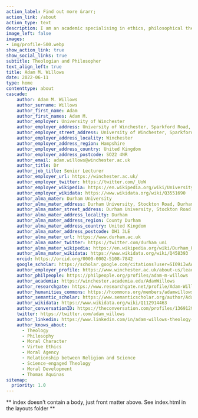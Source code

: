 ```yaml
---
action_label: Find out more &rarr;
action_link: /about
action_type: text
description: I am an academic specialising in ethics, philosophical theology and science-engaged theology. I work on the nature of moral character and agency. My goal is to improve our understanding of ourselves as moral creatures – who we are, what we do and why.
image_left: false
images:
- img/profile-500.webp
show_action_link: true
show_social_links: true
subtitle: Theologian and Philosopher
text_align_left: true
title: Adam M. Willows
date: 2022-06-11
type: home
contenttype: about
cascade:
    author: Adam M. Willows
    author_surname: Willows
    author_first_name: Adam
    author_first_names: Adam M.
    author_employer: University of Winchester
    author_employer_address: University of Winchester, Sparkford Road, Winchester, Hampshire, UK, SO22 4NR
    author_employer_street_address: University of Winchester, Sparkford Road
    author_employer_address_locality: Winchester
    author_employer_address_region: Hampshire
    author_employer_address_country: United Kingdom
    author_employer_address_postcode: SO22 4NR
    author_email: adam.willows@winchester.ac.uk
    author_title: Dr
    author_job_title: Senior Lecturer
    author_employer_url: https://winchester.ac.uk/
    author_employer_twitter: https://twitter.com/_UoW
    author_employer_wikipedia: https://en.wikipedia.org/wiki/University_of_Winchester
    author_employer_wikidata: https://www.wikidata.org/wiki/Q3551690
    author_alma_mater: Durham University
    author_alma_mater_address: Durham University, Stockton Road, Durham, DH1 3LE
    author_alma_mater_street_address: Durham University, Stockton Road
    author_alma_mater_address_locality: Durham
    author_alma_mater_address_region: County Durham
    author_alma_mater_address_country: United Kingdom
    author_alma_mater_address_postcode: DH1 3LE
    author_alma_mater_url: https://www.durham.ac.uk
    author_alma_mater_twitter: https://twitter.com/durham_uni
    author_alma_mater_wikipedia: https://en.wikipedia.org/wiki/Durham_University
    author_alma_mater_wikidata: https://www.wikidata.org/wiki/Q458393
    orcid: https://orcid.org/0000-0002-5108-7842
    google_scholar: https://scholar.google.com/citations?user=SI09iIwAAAAJ
    author_employer_profile: https://www.winchester.ac.uk/about-us/leadership-and-governance/staff-directory/staff-profiles/willows.php
    author_philpeople: https://philpeople.org/profiles/adam-m-willows
    author_academia: https://winchester.academia.edu/AdamWillows
    author_researchgate: https://www.researchgate.net/profile/Adam-Willows
    author_humanities_commons: https://hcommons.org/members/adamwillows/
    author_semantic_scholar: https://www.semanticscholar.org/author/Adam-M.-Willows/117380825
    author_wikidata: https://www.wikidata.org/wiki/Q112914463
    author_conversationID: https://theconversation.com/profiles/1369129
    twitter: https://twitter.com/adam_willows
    author_linkedin: https://www.linkedin.com/in/adam-willows-theology-philosophy
    author_knows_about:
      - Theology
      - Philosophy
      - Moral Character
      - Virtue Ethics
      - Moral Agency
      - Relationship between Religion and Science
      - Science-engaged Theology
      - Moral Development
      - Thomas Aquinas
sitemap:
  priority: 1.0
---
```


** index doesn't contain a body, just front matter above.
See index.html in the layouts folder **
